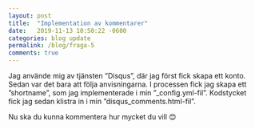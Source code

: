 ```yaml
---
layout: post
title:  "Implementation av kommentarer"
date:   2019-11-13 10:50:22 -0600
categories: blog update
permalink: /blog/fraga-5
comments: true
---
```


Jag använde mig av tjänsten ”Disqus”, där jag först fick skapa ett konto. Sedan var det bara att följa anvisningarna. I processen fick jag skapa ett ”shortname”, som jag implementerade i min ”_config.yml-fil”. Kodstycket fick jag sedan klistra in i min ”disqus_comments.html-fil”. 

Nu ska du kunna kommentera hur mycket du vill 😊

